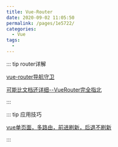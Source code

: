 ```yaml
---
title: Vue-Router
date: 2020-09-02 11:05:50
permalink: /pages/1e5722/
categories: 
  - Vue
tags: 
  - 
---
```


::: tip router详解

[vue-router导航守卫](https://zhuanlan.zhihu.com/p/54112006)

[可能比文档还详细--VueRouter完全指北](https://juejin.im/post/6844903665388486664#heading-40)

:::

::: tip 应用技巧

[vue单页面，多路由，前进刷新，后退不刷新](https://zhuanlan.zhihu.com/p/31271515)

:::